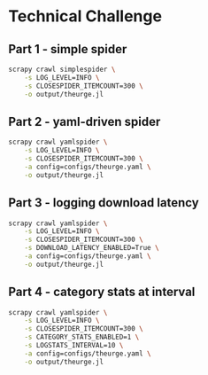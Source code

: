 # Technical Challenge

## Part 1 - simple spider
```bash
scrapy crawl simplespider \
    -s LOG_LEVEL=INFO \
    -s CLOSESPIDER_ITEMCOUNT=300 \
    -o output/theurge.jl
```

## Part 2 - yaml-driven spider
```bash
scrapy crawl yamlspider \
    -s LOG_LEVEL=INFO \
    -s CLOSESPIDER_ITEMCOUNT=300 \
    -a config=configs/theurge.yaml \
    -o output/theurge.jl
```
## Part 3 - logging download latency
```bash
scrapy crawl yamlspider \
    -s LOG_LEVEL=INFO \
    -s CLOSESPIDER_ITEMCOUNT=300 \
    -s DOWNLOAD_LATENCY_ENABLED=True \
    -a config=configs/theurge.yaml \
    -o output/theurge.jl
```
## Part 4 - category stats at interval
```bash
scrapy crawl yamlspider \
    -s LOG_LEVEL=INFO \
    -s CLOSESPIDER_ITEMCOUNT=300 \
    -s CATEGORY_STATS_ENABLED=1 \
    -s LOGSTATS_INTERVAL=10 \
    -a config=configs/theurge.yaml \
    -o output/theurge.jl
```

